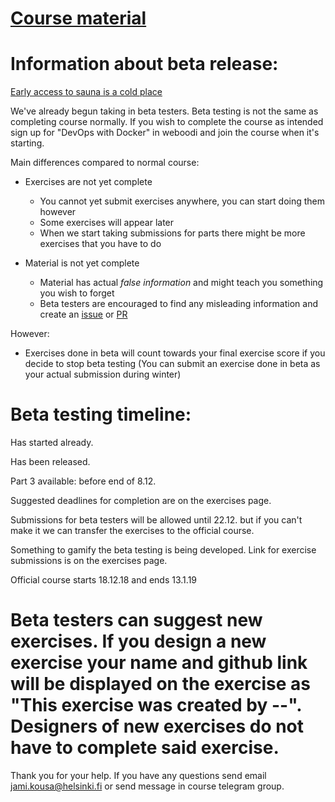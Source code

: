 # [Course material](https://docker-hy.github.io)

# Information about beta release:

[Early access to sauna is a cold place](https://www.youtube.com/watch?v=ZzPdPYtqBt0)

We've already begun taking in beta testers. Beta testing is not the same as completing course normally. If you wish to complete the course as intended sign up for "DevOps with Docker" in weboodi and join the course when it's starting.

Main differences compared to normal course:
- Exercises are not yet complete
  * You cannot yet submit exercises anywhere, you can start doing them however
  * Some exercises will appear later
  * When we start taking submissions for parts there might be more exercises that you have to do

- Material is not yet complete
  * Material has actual *false information* and might teach you something you wish to forget
  * Beta testers are encouraged to find any misleading information and create an [issue](https://github.com/docker-hy/docker-hy.github.io/issues) or [PR](https://github.com/docker-hy/docker-hy.github.io/pulls)

However:

- Exercises done in beta will count towards your final exercise score if you decide to stop beta testing (You can submit an exercise done in beta as your actual submission during winter)

# Beta testing timeline:

Has started already.

Has been released.

Part 3 available: before end of 8.12.

Suggested deadlines for completion are on the exercises page.

Submissions for beta testers will be allowed until 22.12. but if you can't make it we can transfer the exercises to the official course.

Something to gamify the beta testing is being developed. Link for exercise submissions is on the exercises page.

Official course starts 18.12.18 and ends 13.1.19

# Beta testers can suggest new exercises. If you design a new exercise your name and github link will be displayed on the exercise as "This exercise was created by --". Designers of new exercises do not have to complete said exercise.

Thank you for your help. If you have any questions send email jami.kousa@helsinki.fi or send message in course telegram group.
